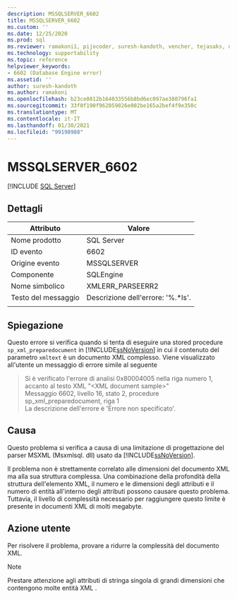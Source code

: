 ```yaml
---
description: MSSQLSERVER_6602
title: MSSQLSERVER_6602
ms.custom: ''
ms.date: 12/25/2020
ms.prod: sql
ms.reviewer: ramakoni1, pijocoder, suresh-kandoth, vencher, tejasaks, docast
ms.technology: supportability
ms.topic: reference
helpviewer_keywords:
- 6602 (Database Engine error)
ms.assetid: ''
author: suresh-kandoth
ms.author: ramakoni
ms.openlocfilehash: b23ce0812b164033556b8bd6ec097ae380796fa1
ms.sourcegitcommit: 33f0f190f962059826e002be165a2bef4f9e350c
ms.translationtype: MT
ms.contentlocale: it-IT
ms.lasthandoff: 01/30/2021
ms.locfileid: "99198988"
---
```

# <a name="mssqlserver_6602"></a>MSSQLSERVER_6602
 [!INCLUDE [SQL Server](../../includes/applies-to-version/sqlserver.md)]

## <a name="details"></a>Dettagli

|Attributo|Valore|
|---|---|
|Nome prodotto|SQL Server|
|ID evento|6602|
|Origine evento|MSSQLSERVER|
|Componente|SQLEngine|
|Nome simbolico|XMLERR_PARSEERR2|
|Testo del messaggio|Descrizione dell'errore: '%.*ls'.|
||

## <a name="explanation"></a>Spiegazione

Questo errore si verifica quando si tenta di eseguire una stored procedure `sp_xml_preparedocument` in [!INCLUDE[ssNoVersion](../../includes/ssnoversion-md.md)] in cui il contenuto del parametro `xmltext` è un documento XML complesso. Viene visualizzato all'utente un messaggio di errore simile al seguente

> Si è verificato l'errore di analisi 0x80004005 nella riga numero 1, accanto al testo XML "\<XML document sample>"  
Messaggio 6602, livello 16, stato 2, procedure sp_xml_preparedocument, riga 1  
La descrizione dell'errore è 'Errore non specificato'.

## <a name="cause"></a>Causa

Questo problema si verifica a causa di una limitazione di progettazione del parser MSXML (Msxmlsql. dll) usato da [!INCLUDE[ssNoVersion](../../includes/ssnoversion-md.md)].

Il problema non è strettamente correlato alle dimensioni del documento XML ma alla sua struttura complessa. Una combinazione della profondità della struttura dell'elemento XML, il numero e le dimensioni degli attributi e il numero di entità all'interno degli attributi possono causare questo problema. Tuttavia, il livello di complessità necessario per raggiungere questo limite è presente in documenti XML di molti megabyte.

## <a name="user-action"></a>Azione utente

Per risolvere il problema, provare a ridurre la complessità del documento XML.

> [!NOTE]
> Prestare attenzione agli attributi di stringa singola di grandi dimensioni che contengono molte entità XML \.
